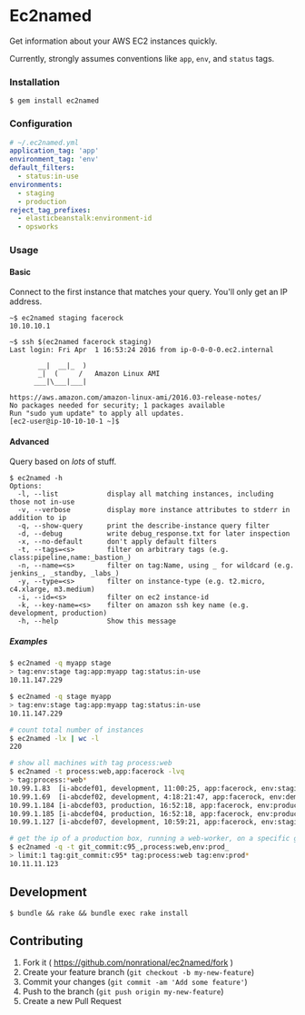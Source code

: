 # Ec2named

Get information about your AWS EC2 instances quickly.

Currently, strongly assumes conventions like `app`, `env`, and `status` tags.

### Installation

    $ gem install ec2named

### Configuration

```yaml
# ~/.ec2named.yml
application_tag: 'app'
environment_tag: 'env'
default_filters:
  - status:in-use
environments:
  - staging
  - production
reject_tag_prefixes:
  - elasticbeanstalk:environment-id
  - opsworks
```

### Usage

#### Basic

Connect to the first instance that matches your query. You'll only get an IP address.

    ~$ ec2named staging facerock
    10.10.10.1

    ~$ ssh $(ec2named facerock staging)
    Last login: Fri Apr  1 16:53:24 2016 from ip-0-0-0-0.ec2.internal

           __|  __|_  )
           _|  (     /   Amazon Linux AMI
          ___|\___|___|

    https://aws.amazon.com/amazon-linux-ami/2016.03-release-notes/
    No packages needed for security; 1 packages available
    Run "sudo yum update" to apply all updates.
    [ec2-user@ip-10-10-10-1 ~]$

#### Advanced

Query based on _lots_ of stuff.

```
$ ec2named -h
Options:
  -l, --list            display all matching instances, including those not in-use
  -v, --verbose         display more instance attributes to stderr in addition to ip
  -q, --show-query      print the describe-instance query filter
  -d, --debug           write debug_response.txt for later inspection
  -x, --no-default      don't apply default filters
  -t, --tags=<s>        filter on arbitrary tags (e.g. class:pipeline,name:_bastion_)
  -n, --name=<s>        filter on tag:Name, using _ for wildcard (e.g. jenkins_, _standby, _labs_)
  -y, --type=<s>        filter on instance-type (e.g. t2.micro, c4.xlarge, m3.medium)
  -i, --id=<s>          filter on ec2 instance-id
  -k, --key-name=<s>    filter on amazon ssh key name (e.g. development, production)
  -h, --help            Show this message
```

##### Examples

~~~bash
$ ec2named -q myapp stage
> tag:env:stage tag:app:myapp tag:status:in-use
10.11.147.229

$ ec2named -q stage myapp
> tag:env:stage tag:app:myapp tag:status:in-use
10.11.147.229

# count total number of instances
$ ec2named -lx | wc -l
220

# show all machines with tag process:web
$ ec2named -t process:web,app:facerock -lvq
> tag:process:*web*
10.99.1.83  [i-abcdef01, development, 11:00:25, app:facerock, env:staging, process:web, status:in-use]
10.99.1.69  [i-abcdef02, development, 4:18:21:47, app:facerock, env:demo, process:web, status:in-use]
10.99.1.184 [i-abcdef03, production, 16:52:18, app:facerock, env:production, process:web, status:in-use]
10.99.1.185 [i-abcdef04, production, 16:52:18, app:facerock, env:production, process:web, status:in-use]
10.99.1.127 [i-abcdef07, development, 10:59:21, app:facerock, env:staging, process:web, status:in-use]

# get the ip of a production box, running a web-worker, on a specific git commit
$ ec2named -q -t git_commit:c95_,process:web,env:prod_
> limit:1 tag:git_commit:c95* tag:process:web tag:env:prod*
10.11.11.123
~~~

## Development

    $ bundle && rake && bundle exec rake install

## Contributing

1. Fork it ( https://github.com/nonrational/ec2named/fork )
2. Create your feature branch (`git checkout -b my-new-feature`)
3. Commit your changes (`git commit -am 'Add some feature'`)
4. Push to the branch (`git push origin my-new-feature`)
5. Create a new Pull Request
